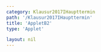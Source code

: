 ```yaml
---
category: Klausur2017IHaupttermin
path: '/Klausur2017IHaupttermin'
title: 'AppletB2'
type: 'Applet'

layout: nil
---
```

<link type="text/css" href="https://cdnjs.cloudflare.com/ajax/libs/jsxgraph/0.99.6/jsxgraph.css"><link rel="stylesheet" type="text/css" href="//cdnjs.cloudflare.com/ajax/libs/jsxgraph/0.99.7/jsxgraph.css" />
<div id="a71a9e50-b189-4d5a-b34b-479f1f0ec484" class="jxgbox" style="width:500px; height:500px">
<script type="text/javascript">
    (function() {
	const board = JXG.JSXGraph.initBoard('a71a9e50-b189-4d5a-b34b-479f1f0ec484', {
    							boundingbox: [-5, 10, 10, -5],
                  axis: false
              });
 
var A = board.create('point', [-4,0], {fixed:true, color:'green'});

var C = board.create('point', [8,0], {name:'C', fixed:true, color:'green'});

var K = board.create('point', [0,0], {name:'K', fixed:true, color:'green'});

var B = board.create('point', [-2.5,-2.5], {fixed:true, color:'green'});

var D = board.create('point', [2.5,2.5], {fixed:true, color:'green'});

var BD = board.create('line', [B,D], {straightFirst:false, straightLast:false});

var BA = board.create('line', [B,A], {straightFirst:false, straightLast:false});

var DA = board.create('line', [D,A], {straightFirst:false, straightLast:false});

var DC = board.create('line', [D,C], {straightFirst:false, straightLast:false});

var BC = board.create('line', [B,C], {straightFirst:false, straightLast:false});

var AC = board.create('line', [A,C], {straightFirst:false, straightLast:false});

var E = board.create('point', [-4, 6], {fixed:true, color:'green'});

var F = board.create('point', [-2.5,3.5], {fixed:true, color:'green'});

var G = board.create('point', [8,6], {fixed:true, color:'green'});

var H = board.create('point', [2.5,8.5], {fixed:true, color:'green'});

var L = board.create('point', [0,6], {name:'L', fixed:true, color:'green'});

var DH = board.create('line', [D,H], {straightFirst:false, straightLast:false, strokeColor:'gray'});

var AE = board.create('line', [A,E], {straightFirst:false, straightLast:false});

var GE = board.create('line', [G,E], {straightFirst:false, straightLast:false});

var GH = board.create('line', [G,H], {straightFirst:false, straightLast:false});

var EH = board.create('line', [E,H], {straightFirst:false, straightLast:false});

var EF = board.create('line', [E,F], {straightFirst:false, straightLast:false});

var FG = board.create('line', [G,F], {straightFirst:false, straightLast:false});

var FH = board.create('line', [H,F], {straightFirst:false, straightLast:false});

var CG = board.create('line', [C,G], {straightFirst:false, straightLast:false});

var FB = board.create('line', [F,B], {straightFirst:false, straightLast:false});

var LC = board.create('line', [L,C], {straightFirst:false, straightLast:false, strokeColor:'red'});



var KPC = board.create('glider', [LC], {name:'P', color:'orange'});

var DP = board.create('line', [D,KPC], {straightFirst:false, straightLast:false, strokeColor:'green'});

var BP = board.create('line', [B,KPC], {straightFirst:false, straightLast:false, strokeColor:'green'});

var AP = board.create('line', [A,KPC], {straightFirst:false, straightLast:false, strokeColor:'green'});

var CP = board.create('line', [C,KPC], {straightFirst:false, straightLast:false, strokeColor:'green'});

var DP = board.create('line', [D,KPC], {straightFirst:false, straightLast:false, strokeColor:'green'});

var Q = board.create('point', [function(){return KPC.X()}, 0], {name:'Q', fixed:true});

var QP = board.create('line', [Q,KPC], {straightFirst:false, straightLast:false, strokeColor:'green'});

var a = board.create('angle', [C,K,KPC], {radius:'2'});
var t = board.create('text', [5, 4, function() { return JXG.toFixed(a.Value()*180/Math.PI, 2); }]);
board . create('text', [4,4, '&phi; = ']);
board.create('text', [3.5,-3,'M I 2017 HT B 2'], {fontsize: 18, fixed:true});
board.create('text', [7,8,'V(&phi;)='])
board.create('text', [8.5,8,function(){return Math.round(100*((96*Math.sin(KPC.Value()))/Math.sin(KPC.Value()+36.87*Math.PI/180)))/100}]
 })(); </script>
  </div>
